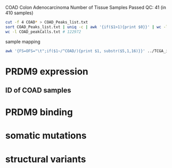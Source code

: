 COAD Colon Adenocarcinoma
Number of Tissue Samples Passed QC: 41 (in 410 samples)
```bash
cut -f 4 COAD* > COAD_Peaks_list.txt
sort COAD_Peaks_list.txt | uniq -c | awk '{if($1>1){print $0}}' | wc -l # 112436
wc -l COAD_peakCalls.txt # 122972
```
sample mapping
```bash
awk '{FS=OFS="\t";if($1~/^COAD/){print $1, substr($5,1,16)}}' ../TCGA_identifier_mapping > COAD_ID.txt
```
# PRDM9 expression
## ID of COAD samples
# PRDM9 binding
# somatic mutations
# structural variants


<!--stackedit_data:
eyJoaXN0b3J5IjpbLTEwMDIzNTEwMzgsMTEwNjU1MjkzOCwxMz
k0MzE3ODExLDU3MjcxODM0MiwtMTQ4NzE1NTEwMywtMTA1NTI4
OTgyXX0=
-->